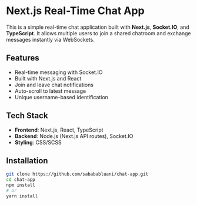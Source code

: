 # Next.js Real-Time Chat App

This is a simple real-time chat application built with **Next.js**, **Socket.IO**, and **TypeScript**. It allows multiple users to join a shared chatroom and exchange messages instantly via WebSockets.

## Features

- Real-time messaging with Socket.IO
- Built with Next.js and React
- Join and leave chat notifications
- Auto-scroll to latest message
- Unique username-based identification

## Tech Stack

- **Frontend**: Next.js, React, TypeScript
- **Backend**: Node.js (Next.js API routes), Socket.IO
- **Styling**: CSS/SCSS

## Installation

```bash
git clone https://github.com/sabababluani/chat-app.git
cd chat-app
npm install
# or
yarn install

